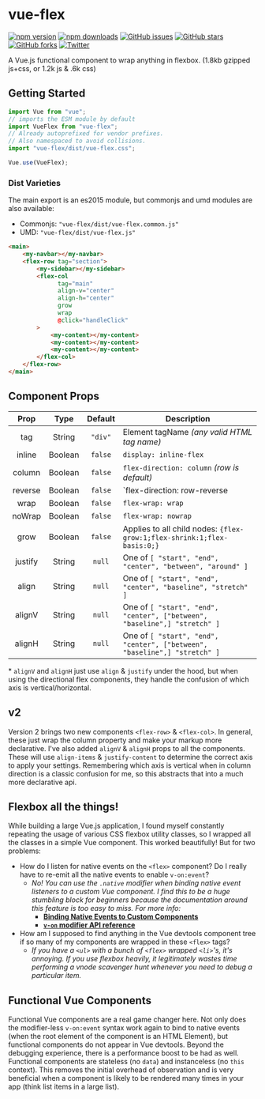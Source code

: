 # vue-flex

[![npm version](https://badge.fury.io/js/vue-flex.svg)](https://badge.fury.io/js/vue-flex)
[![npm downloads](https://img.shields.io/npm/dt/vue-flex.svg)](https://www.npmjs.com/package/vue-flex)
[![GitHub issues](https://img.shields.io/github/issues/alexsasharegan/vue-flex.svg?style=flat)](https://github.com/alexsasharegan/vue-flex/issues)
[![GitHub stars](https://img.shields.io/github/stars/alexsasharegan/vue-flex.svg)](https://github.com/alexsasharegan/vue-flex/stargazers)
[![GitHub forks](https://img.shields.io/github/forks/alexsasharegan/vue-flex.svg)](https://github.com/alexsasharegan/vue-flex/network)
[![Twitter](https://img.shields.io/twitter/url/https/github.com/alexsasharegan/vue-flex.svg?style=social)](https://twitter.com/intent/tweet?text=Wow:&url=https%3A%2F%2Fgithub.com%2Falexsasharegan%2Fvue-flex)

A Vue.js functional component to wrap anything in flexbox. (1.8kb gzipped js+css, or 1.2k js & .6k css)

## Getting Started

```js
import Vue from "vue";
// imports the ESM module by default
import VueFlex from "vue-flex";
// Already autoprefixed for vendor prefixes.
// Also namespaced to avoid collisions.
import "vue-flex/dist/vue-flex.css";

Vue.use(VueFlex);
```

### Dist Varieties

The main export is an es2015 module, but commonjs and umd modules are also available:

* Commonjs: `"vue-flex/dist/vue-flex.common.js"`
* UMD: `"vue-flex/dist/vue-flex.js"`

```html
<main>
    <my-navbar></my-navbar>
    <flex-row tag="section">
        <my-sidebar></my-sidebar>
        <flex-col
              tag="main"
              align-v="center"
              align-h="center"
              grow
              wrap
              @click="handleClick"
        >
            <my-content></my-content>
            <my-content></my-content>
            <my-content></my-content>
        </flex-col>
    </flex-row>
</main>
```

## Component Props

|  Prop   |  Type   | Default | Description                                                               |
| :-----: | :-----: | :-----: | ------------------------------------------------------------------------- |
|   tag   | String  | `"div"` | Element tagName _(any valid HTML tag name)_                               |
| inline  | Boolean | `false` | `display: inline-flex`                                                    |
| column  | Boolean | `false` | `flex-direction: column` _(row is default)_                               |
| reverse | Boolean | `false` | `flex-direction: row-reverse|column-reverse`                              |
|  wrap   | Boolean | `false` | `flex-wrap: wrap`                                                         |
| noWrap  | Boolean | `false` | `flex-wrap: nowrap`                                                       |
|  grow   | Boolean | `false` | Applies to all child nodes: `{flex-grow:1;flex-shrink:1;flex-basis:0;}`   |
| justify | String  | `null`  | One of `[ "start", "end", "center", "between", "around" ]`                |
|  align  | String  | `null`  | One of `[ "start", "end", "center", "baseline", "stretch" ]`              |
| alignV  | String  | `null`  | One of `[ "start", "end", "center", ["between", "baseline",] "stretch" ]` |
| alignH  | String  | `null`  | One of `[ "start", "end", "center", ["between", "baseline",] "stretch" ]` |

\* `alignV` and `alignH` just use `align` & `justify` under the hood, but when using the directional flex components, they handle the confusion of which axis is vertical/horizontal.

## v2

Version 2 brings two new components `<flex-row>` & `<flex-col>`. In general, these just wrap the column property and make your markup more declarative. I've also added `alignV` & `alignH` props to all the components. These will use `align-items` & `justify-content` to determine the correct axis to apply your settings. Remembering which axis is vertical when in column direction is a classic confusion for me, so this abstracts that into a much more declarative api.

## Flexbox all the things!

While building a large Vue.js application, I found myself constantly repeating the usage of various CSS flexbox utility classes, so I wrapped all the classes in a simple Vue component. This worked beautifully! But for two problems:

* How do I listen for native events on the `<flex>` component? Do I really have to re-emit all the native events to enable `v-on:event`?
  * _No! You can use the `.native` modifier when binding native event listeners to a custom Vue component. I find this to be a huge stumbling block for beginners because the documentation around this feature is too easy to miss. For more info:_
    * [**Binding Native Events to Custom Components**](https://vuejs.org/v2/guide/components.html#Binding-Native-Events-to-Components)
    * [**`v-on` modifier API reference**](https://vuejs.org/v2/api/#v-on)
* How am I supposed to find anything in the Vue devtools component tree if so many of my components are wrapped in these `<flex>` tags?
  * _If you have a `<ul>` with a bunch of `<flex>` wrapped `<li>`'s, it's annoying. If you use flexbox heavily, it legitimately wastes time performing a vnode scavenger hunt whenever you need to debug a particular item._

## Functional Vue Components

Functional Vue components are a real game changer here. Not only does the modifier-less `v-on:event` syntax work again to bind to native events (when the root element of the component is an HTML Element), but functional components do not appear in Vue devtools. Beyond the debugging experience, there is a performance boost to be had as well. Functional components are stateless (no `data`) and instanceless (no `this` context). This removes the initial overhead of observation and is very beneficial when a component is likely to be rendered many times in your app (think list items in a large list).
